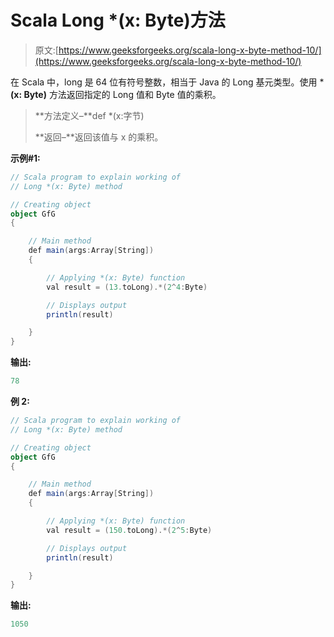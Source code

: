 # Scala Long *(x: Byte)方法

> 原文:[https://www.geeksforgeeks.org/scala-long-x-byte-method-10/](https://www.geeksforgeeks.org/scala-long-x-byte-method-10/)

在 Scala 中，long 是 64 位有符号整数，相当于 Java 的 Long 基元类型。使用 ***(x: Byte)** 方法返回指定的 Long 值和 Byte 值的乘积。

> **方法定义–**def *(x:字节)
> 
> **返回–**返回该值与 x 的乘积。

**示例#1:**

```scala
// Scala program to explain working of
// Long *(x: Byte) method

// Creating object
object GfG
{ 

    // Main method
    def main(args:Array[String])
    {

        // Applying *(x: Byte) function
        val result = (13.toLong).*(2^4:Byte)

        // Displays output
        println(result)

    }
} 
```

**输出:**

```scala
78
```

**例 2:**

```scala
// Scala program to explain working of
// Long *(x: Byte) method

// Creating object
object GfG
{ 

    // Main method
    def main(args:Array[String])
    {

        // Applying *(x: Byte) function
        val result = (150.toLong).*(2^5:Byte)

        // Displays output
        println(result)

    }
} 
```

**输出:**

```scala
1050
```